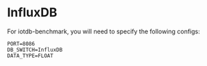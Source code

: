 # InfluxDB

For iotdb-benchmark, you will need to specify the following configs:

```
PORT=8086
DB_SWITCH=InfluxDB
DATA_TYPE=FLOAT
```